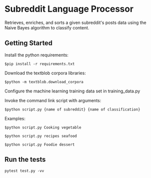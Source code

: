 # Subreddit Language Processor

Retrieves, enriches, and sorts a given subreddit's posts data using the Naive Bayes algorithm to classify content.

## Getting Started

Install the python requirements:

`$pip install -r requirements.txt`

Download the textblob corpora libraries:

`$python -m textblob.download_corpora`

Configure the machine learning training data set in training_data.py

Invoke the command link script with arguments:

`$python script.py {name of subreddit} {name of classification}`

Examples:

`$python script.py Cooking vegetable`

`$python script.py recipes seafood`

`$python script.py Foodie dessert`

## Run the tests

`pytest test.py -vv`
